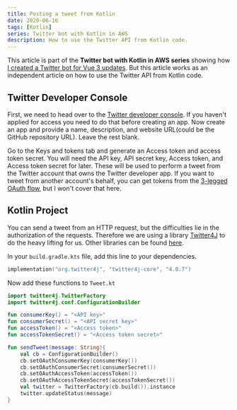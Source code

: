 ```yaml
---
title: Posting a tweet from Kotlin
date: 2020-06-16
tags: [Kotlin]
series: Twitter bot with Kotlin in AWS
description: How to use the Twitter API from Kotlin code.
---
```


This article is part of the **Twitter bot with Kotlin in AWS series** showing how [I created a Twitter bot for Vue 3 updates](/dev-blog/twitter-bot-vue-3-updates.html). But this article works as an independent article on how to use the Twitter API from Kotlin code.

## Twitter Developer Console

First, we need to head over to the [Twitter developer console](https://developer.twitter.com/apps). If you haven't applied for access you need to do that before creating an app. Now create an app and provide a name, description, and website URL(could be the GitHub repository URL). Leave the rest blank.

<ImgWithZoom src="/images/dev-blog/posting-a-tweet-from-kotlin.png" alt="Twitter developer console"/>

Go to the Keys and tokens tab and generate an Access token and access token secret. You will need the API key, API secret key, Access token, and Access token secret for later. These will be used to perform a tweet from the Twitter account that owns the Twitter developer app. If you want to tweet from another account's behalf, you can get tokens from the [3-legged OAuth flow](https://developer.twitter.com/en/docs/basics/authentication/oauth-1-0a/obtaining-user-access-tokens), but I won't cover that here.

## Kotlin Project

You can send a tweet from an HTTP request, but the difficulties lie in the authorization of the requests. Therefore we are using a library [Twitter4J](https://github.com/Twitter4J/Twitter4J) to do the heavy lifting for us. Other libraries can be found [here](https://developer.twitter.com/docs/developer-utilities/twitter-libraries).

In your `build.gradle.kts` file, add this line to your dependencies.

```kotlin
implementation("org.twitter4j", "twitter4j-core", "4.0.7")
```

Now add these functions to `Tweet.kt`

```kotlin
import twitter4j.TwitterFactory
import twitter4j.conf.ConfigurationBuilder

fun consumerKey() = "<API key>"
fun consumerSecret() = "<API secret key>"
fun accessToken() = "<Access token>"
fun accessTokenSecret() = "<Access token secret>"

fun sendTweet(message: String){
    val cb = ConfigurationBuilder()
    cb.setOAuthConsumerKey(consumerKey())
    cb.setOAuthConsumerSecret(consumerSecret())
    cb.setOAuthAccessToken(accessToken())
    cb.setOAuthAccessTokenSecret(accessTokenSecret())
    val twitter = TwitterFactory(cb.build()).instance
    twitter.updateStatus(message)
}
```
